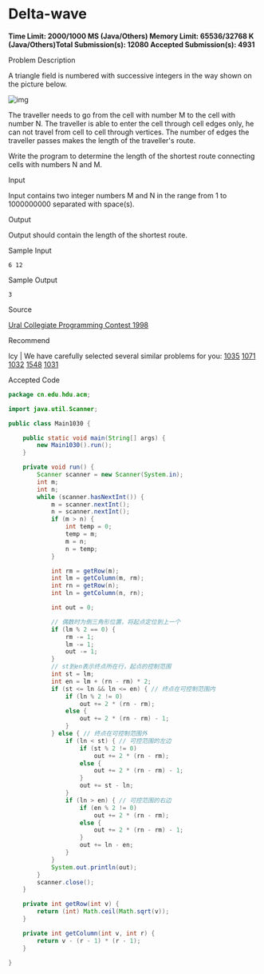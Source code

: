 # Delta-wave

**Time Limit: 2000/1000 MS (Java/Others)    Memory Limit: 65536/32768 K (Java/Others)Total Submission(s): 12080    Accepted Submission(s): 4931**

Problem Description

A triangle field is numbered with successive integers in the way shown on the picture below.

![img](http://acm.hdu.edu.cn/data/images/1030-1.jpg)

The traveller needs to go from the cell with number M to the cell with number N. The traveller is able to enter the cell through cell edges only, he can not travel from cell to cell through vertices. The number of edges the traveller passes makes the length of the traveller's route.

Write the program to determine the length of the shortest route connecting cells with numbers N and M.

 



Input

Input contains two integer numbers M and N in the range from 1 to 1000000000 separated with space(s).

 



Output

Output should contain the length of the shortest route.

 



Sample Input

```
6 12 
```

 



Sample Output

```
3
```

 



Source

[Ural Collegiate Programming Contest 1998](http://acm.hdu.edu.cn/search.php?field=problem&key=Ural+Collegiate+Programming+Contest+1998&source=1&searchmode=source)

 



Recommend

lcy   |   We have carefully selected several similar problems for you:  [1035](http://acm.hdu.edu.cn/showproblem.php?pid=1035) [1071](http://acm.hdu.edu.cn/showproblem.php?pid=1071) [1032](http://acm.hdu.edu.cn/showproblem.php?pid=1032) [1548](http://acm.hdu.edu.cn/showproblem.php?pid=1548) [1031](http://acm.hdu.edu.cn/showproblem.php?pid=1031) 





Accepted Code

```java
package cn.edu.hdu.acm;

import java.util.Scanner;

public class Main1030 {

    public static void main(String[] args) {
        new Main1030().run();
    }

    private void run() {
        Scanner scanner = new Scanner(System.in);
        int m;
        int n;
        while (scanner.hasNextInt()) {
            m = scanner.nextInt();
            n = scanner.nextInt();
            if (m > n) {
                int temp = 0;
                temp = m;
                m = n;
                n = temp;
            }

            int rm = getRow(m);
            int lm = getColumn(m, rm);
            int rn = getRow(n);
            int ln = getColumn(n, rn);

            int out = 0;

            // 偶数时为倒三角形位置，将起点定位到上一个
            if (lm % 2 == 0) {
                rm -= 1;
                lm -= 1;
                out -= 1;
            }
            // st到en表示终点所在行，起点的控制范围
            int st = lm;
            int en = lm + (rn - rm) * 2;
            if (st <= ln && ln <= en) { // 终点在可控制范围内
                if (ln % 2 != 0)
                    out += 2 * (rn - rm);
                else {
                    out += 2 * (rn - rm) - 1;
                }
            } else { // 终点在可控制范围外
                if (ln < st) { // 可控范围的左边
                    if (st % 2 != 0)
                        out += 2 * (rn - rm);
                    else {
                        out += 2 * (rn - rm) - 1;
                    }
                    out += st - ln;
                }
                if (ln > en) { // 可控范围的右边
                    if (en % 2 != 0)
                        out += 2 * (rn - rm);
                    else {
                        out += 2 * (rn - rm) - 1;
                    }
                    out += ln - en;
                }
            }
            System.out.println(out);
        }
        scanner.close();
    }

    private int getRow(int v) {
        return (int) Math.ceil(Math.sqrt(v));
    }

    private int getColumn(int v, int r) {
        return v - (r - 1) * (r - 1);
    }

}
```

